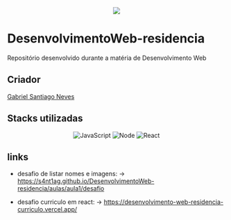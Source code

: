 <div align="center">

  <img          src="https://camo.githubusercontent.com/5228369060d19dcc54abe504fb33140e0c69db5c3ae60693868812d8f550efaf/68747470733a2f2f63646e2e646973636f72646170702e636f6d2f6174746163686d656e74732f313039303037363533393630323836363137362f313039303335333035393239303431393334302f3332363732373030395f3837363639313436303034383234375f313536313132353339393930393630393335395f6e2d72656d6f766562672d707265766965772d72656d6f766562672d707265766965772e706e67">
  
</div>
  
# DesenvolvimentoWeb-residencia

Repositório desenvolvido durante a matéria de Desenvolvimento Web

## Criador

<a href = "https://github.com/S4nt1ag" target="_blank"> Gabriel Santiago Neves </a> <br>
  
## Stacks utilizadas
<div align="center">
  
![JavaScript](https://img.shields.io/badge/JavaScript-blue?style=for-the-badge&logo=javascript&logoColor=white)
![Node](https://img.shields.io/badge/Node.js-blue?style=for-the-badge&logo=node.js&logoColor=white)
![React](https://img.shields.io/badge/React-blue?style=for-the-badge&logo=react&logoColor=white)
  
  </div>
 
 ## links 
- desafio de listar nomes e imagens: -> 
https://s4nt1ag.github.io/DesenvolvimentoWeb-residencia/aulas/aula1/desafio

- desafio curriculo em react: -> 
https://desenvolvimento-web-residencia-curriculo.vercel.app/
